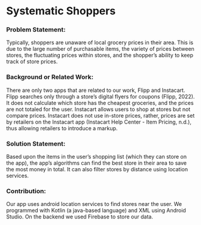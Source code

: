 # Systematic Shoppers
### Problem Statement: 
Typically, shoppers are unaware of local grocery prices in their area. This is due to the large number of purchasable items, the variety of prices between stores, the fluctuating prices within stores, and the shopper’s ability to keep track of store prices.
### Background or Related Work: 
There are only two apps that are related to our work, Flipp and Instacart. Flipp searches only through a store’s digital flyers for coupons (Flipp, 2022). It does not calculate which store has the cheapest groceries, and the prices are not totaled for the user. Instacart allows users to shop at stores but not compare prices. Instacart does not use in-store prices, rather, prices are set by retailers on the Instacart app (Instacart Help Center - Item Pricing, n.d.), thus allowing retailers to introduce a markup.
### Solution Statement:
Based upon the items in the user’s shopping list (which they can store on the app), the app’s algorithms can find the best store in their area to save the most money in total. It can also filter stores by distance using location services. 
### Contribution:
Our app uses android location services to find stores near the user. We programmed with Kotlin (a java-based language) and XML using Android Studio. On the backend we used Firebase to store our data. 
